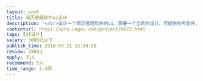 ```yaml
---                
layout: post       
title: 简历管理软件ui设计           
description: '</br>设计一个简历管理软件的ui。需要一个全新的设计。可提供参考软件，具体功能相似。但是希望能有一个不一样的ui。和原产品软件进行区别。</br>'     
contenturl: https://pro.lagou.com/project/6872.html      
tags: [UI设计]            
salary: 3000元以下          
publish_time: 2018-03-21 15:19:50         
review: 2569人                   
apply: 35人                   
recommend: 5人                   
time_range: 2-4周              
---                 
```


